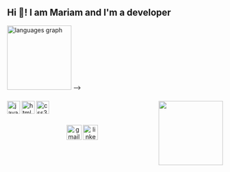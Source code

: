 <h2 align="left">Hi 👋! I am Mariam and I'm a developer</h2>
<!-- 
###
<div align="left">
<!--   <img src="https://github-readme-stats.vercel.app/api?username=maurodesouza&hide_title=false&hide_rank=false&show_icons=true&include_all_commits=true&count_private=true&disable_animations=false&theme=dracula&locale=en&hide_border=false" height="150" alt="stats graph"  /> -->
  <img src="https://github-readme-stats.vercel.app/api/top-langs?username=MariamSalamah&locale=en&hide_title=false&layout=compact&card_width=320&langs_count=5&theme=dracula&hide_border=false" height="150" alt="languages graph"  />
</div> -->

###

<img align="right" height="150" src="https://img.freepik.com/free-vector/cute-woman-working-laptop-with-fire-cartoon-vector-icon-illustration-people-technology-isolated_138676-6250.jpg?t=st=1731490949~exp=1731494549~hmac=0ffb2b853de9b6a0e9397a2261c3cb3430bdc9d396c4b8491db3ce4c59718017&w=740"  />

###

<div align="left">
  <img src="https://cdn.jsdelivr.net/gh/devicons/devicon/icons/java/java-original.svg" height="30" alt="java logo"  />
  <img src="https://cdn.jsdelivr.net/gh/devicons/devicon/icons/html5/html5-original.svg" height="30" alt="html5 logo"  />
  
  <img src="https://cdn.jsdelivr.net/gh/devicons/devicon/icons/css3/css3-original.svg" height="30" alt="css3 logo"  />
  
<!--   <img src="https://cdn.jsdelivr.net/gh/devicons/devicon/icons/angularjs/angularjs-original.svg" height="30" alt="angularjs logo"  />
  <img width="12" />
  <img src="https://cdn.jsdelivr.net/gh/devicons/devicon/icons/git/git-original.svg" height="30" alt="git logo"  />
  <img width="12" />
  <img src="https://cdn.jsdelivr.net/gh/devicons/devicon/icons/github/github-original.svg" height="30" alt="github logo"  />
  <img width="12" />
  <img src="https://cdn.jsdelivr.net/gh/devicons/devicon/icons/mongodb/mongodb-original.svg" height="30" alt="mongodb logo"  />
  <img width="12" />
  <img src="https://cdn.jsdelivr.net/gh/devicons/devicon/icons/postgresql/postgresql-original.svg" height="30" alt="postgresql logo"  />
  <img width="12" />
  <img src="https://cdn.jsdelivr.net/gh/devicons/devicon/icons/spring/spring-original.svg" height="30" alt="spring logo"  />
</div> -->
</div>

###

<div align="center">
 <a href="mailto:mariam.mohamed581@gmail.com"><img src="https://img.shields.io/static/v1?message=Email me&logo=gmail&label=&color=D14836&logoColor=white&labelColor=&style=for-the-badge" height="35" alt="gmail logo"  /></a> 
<!-- <a href="https://mail.google.com/mail/u/?authuser=mariam.mohamed581@gmail.com)"><img src="https://img.shields.io/static/v1?message=Email me&logo=gmail&label=&color=D14836&logoColor=white&labelColor=&style=for-the-badge" height="35" alt="gmail logo"  /></a>  -->
  <a href="https://www.linkedin.com/in/mariamsalamah"><img src="https://img.shields.io/static/v1?message=LinkedIn&logo=linkedin&label=&color=0077B5&logoColor=white&labelColor=&style=for-the-badge" height="35" alt="linkedin logo"  /></a> 
<!--   <a href=""><img src="https://img.shields.io/static/v1?message=Website&logo=website&label=&color=111&logoColor=white&labelColor=&style=for-the-badge" height="35" alt="website logo"  /></a> 
</div> -->

###

